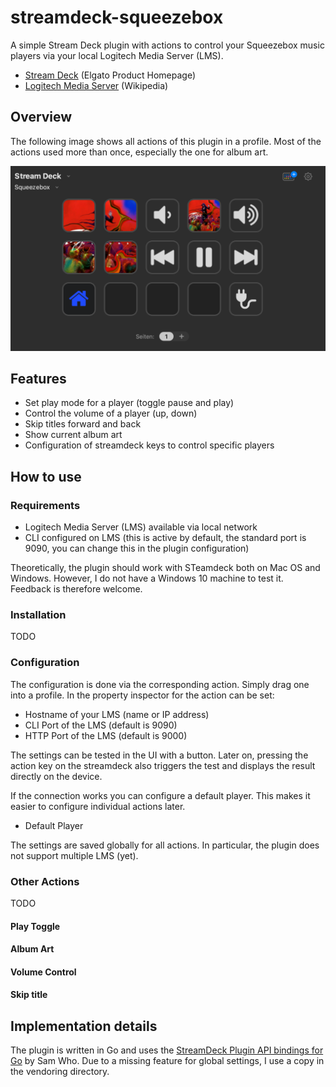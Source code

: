 # streamdeck-squeezebox

A simple Stream Deck plugin with actions to control your Squeezebox music players via your local Logitech Media Server (LMS).

* [Stream Deck](https://www.elgato.com/en/stream-deck) (Elgato Product Homepage)
* [Logitech Media Server](https://en.wikipedia.org/wiki/Logitech_Media_Server) (Wikipedia)

## Overview

The following image shows all actions of this plugin in a profile. Most of the actions used more than once, especially the one for album art.

![All actions in a profile](docs/img/all_actions_in_profile.png)

## Features
* Set play mode for a player (toggle pause and play)
* Control the volume of a player (up, down)
* Skip titles forward and back
* Show current album art
* Configuration of streamdeck keys to control specific players
 
## How to use

### Requirements
* Logitech Media Server (LMS) available via local network
* CLI configured on LMS (this is active by default, the standard port is 9090, you can change this in the plugin configuration)

Theoretically, the plugin should work with STeamdeck both on Mac OS and Windows. However, I do not have a Windows 10 machine to test it. Feedback is therefore welcome.

### Installation

TODO 

### Configuration

The configuration is done via the corresponding action. Simply drag one into a profile. In the property inspector for the action can be set:

* Hostname of your LMS (name or IP address)
* CLI Port of the LMS (default is 9090)
* HTTP Port of the LMS (default is 9000)

The settings can be tested in the UI with a button. Later on, pressing the action key on the streamdeck also triggers the test and displays the result directly on the device.

If the connection works you can configure a default player. This makes it easier to configure individual actions later.

* Default Player

The settings are saved globally for all actions. In particular, the plugin does not support multiple LMS (yet). 

### Other Actions

TODO

#### Play Toggle

#### Album Art

#### Volume Control

#### Skip title

## Implementation details

The plugin is written in Go and uses the [StreamDeck Plugin API bindings for Go](https://github.com/samwho/streamdeck) by Sam Who. Due to a missing feature for global settings, I use a copy in the vendoring directory.
